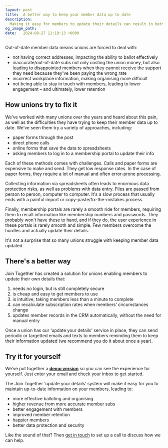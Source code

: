 ```yaml
---
layout: post
title:  A better way to keep your member data up to date
description:
  Making it easy for members to update their details can result in better retention, more revenue, and happier, more engaged members. Here's how Join Together can help you do this.
og_image_path:
date:   2024-08-27 11:19:13 +0000
---
```


Out-of-date member data means unions are forced to deal with:

- not having correct addresses, impacting the ability to ballot effectively
- inaccurate/out-of-date subs not only costing the union money, but also leading to disappointed members when they cannot receive the support they need because they've been paying the wrong rate
- incorrect workplace information, making organising more difficult
- not being able to stay in touch with members, leading to lower engagement – and ultimately, lower retention

## How unions try to fix it

We’ve worked with many unions over the years and heard about this pain, as well as the difficulties they have trying to keep their member data up to date. We’ve seen them try a variety of approaches, including:

- paper forms through the post
- direct phone calls
- online forms that save the data to spreadsheets
- asking members to log in to a membership portal to update their info

Each of these methods comes with challenges. Calls and paper forms are expensive to make and send. They get low response rates. In the case of paper forms, they require a lot of manual and often error-prone processing.

Collecting information via spreadsheets often leads to enormous data protection risks, as well as problems with data entry. Files are passed from person to person, computer to computer. It's a slow process that usually ends with a painful import or copy-paste/fix-the-mistakes process.

Finally, membership portals are rarely a smooth ride for members, requiring them to recall information like membership numbers and passwords. They probably won't have these to hand, and if they do, the user experience in these portals is rarely smooth and simple. Few members overcome the hurdles and actually update their details.

It's not a surprise that so many unions struggle with keeping member data updated.

## There's a better way

Join Together has created a solution for unions enabling members to update their own details that:

1. needs no login, but is still completely secure
2. is cheap and easy to get members to use
3. is intuitive, taking members less than a minute to complete
4. can recalculate subscription rates when members’ circumstances change
5. updates member records in the CRM automatically, without the need for manual entry

Once a union has our ‘update your details’ service in place, they can send periodic or targetted emails and texts to members reminding them to keep their information updated (we recommend you do it about once a year).

## Try it for yourself

We’ve put together a **[demo version](https://demo-update.jointogether.online)** so you can see the experience for yourself. Just enter your email and check your inbox to get started.

The Join Together ‘update your details’ system will make it easy for you to maintain up-to-date information on your members, leading to:

- more effective balloting and organising
- higher revenue from more accurate member subs
- better engagement with members
- improved member retention
- happier members
- better data protection and security

Like the sound of that? Then [get in touch](mailto:hello@jointogether.online) to set up a call to discuss how we can help.
